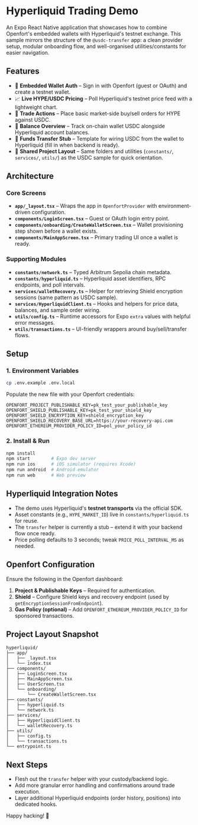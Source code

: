 # Hyperliquid Trading Demo

An Expo React Native application that showcases how to combine Openfort's embedded wallets with Hyperliquid's testnet exchange. This sample mirrors the structure of the `@usdc-transfer` app: a clean provider setup, modular onboarding flow, and well-organised utilities/constants for easier navigation.

## Features

- 🔐 **Embedded Wallet Auth** – Sign in with Openfort (guest or OAuth) and create a testnet wallet.
- 📈 **Live HYPE/USDC Pricing** – Poll Hyperliquid's testnet price feed with a lightweight chart.
- 💱 **Trade Actions** – Place basic market-side buy/sell orders for HYPE against USDC.
- 💸 **Balance Overview** – Track on-chain wallet USDC alongside Hyperliquid account balances.
- 🌉 **Funds Transfer Stub** – Template for wiring USDC from the wallet to Hyperliquid (fill in when backend is ready).
- 🧱 **Shared Project Layout** – Same folders and utilities (`constants/`, `services/`, `utils/`) as the USDC sample for quick orientation.

## Architecture

### Core Screens
- **`app/_layout.tsx`** – Wraps the app in `OpenfortProvider` with environment-driven configuration.
- **`components/LoginScreen.tsx`** – Guest or OAuth login entry point.
- **`components/onboarding/CreateWalletScreen.tsx`** – Wallet provisioning step shown before a wallet exists.
- **`components/MainAppScreen.tsx`** – Primary trading UI once a wallet is ready.

### Supporting Modules
- **`constants/network.ts`** – Typed Arbitrum Sepolia chain metadata.
- **`constants/hyperliquid.ts`** – Hyperliquid asset identifiers, RPC endpoints, and poll intervals.
- **`services/walletRecovery.ts`** – Helper for retrieving Shield encryption sessions (same pattern as USDC sample).
- **`services/HyperliquidClient.ts`** – Hooks and helpers for price data, balances, and sample order wiring.
- **`utils/config.ts`** – Runtime accessors for Expo `extra` values with helpful error messages.
- **`utils/transactions.ts`** – UI-friendly wrappers around buy/sell/transfer flows.

## Setup

### 1. Environment Variables

```bash
cp .env.example .env.local
```

Populate the new file with your Openfort credentials:

```env
OPENFORT_PROJECT_PUBLISHABLE_KEY=pk_test_your_publishable_key
OPENFORT_SHIELD_PUBLISHABLE_KEY=pk_test_your_shield_key
OPENFORT_SHIELD_ENCRYPTION_KEY=shield_encryption_key
OPENFORT_SHIELD_RECOVERY_BASE_URL=https://your-recovery-api.com
OPENFORT_ETHEREUM_PROVIDER_POLICY_ID=pol_your_policy_id
```

### 2. Install & Run

```bash
npm install
npm start        # Expo dev server
npm run ios      # iOS simulator (requires Xcode)
npm run android  # Android emulator
npm run web      # Web preview
```

## Hyperliquid Integration Notes

- The demo uses Hyperliquid's **testnet transports** via the official SDK.
- Asset constants (e.g., `HYPE_MARKET_ID`) live in `constants/hyperliquid.ts` for reuse.
- The `transfer` helper is currently a stub – extend it with your backend flow once ready.
- Price polling defaults to 3 seconds; tweak `PRICE_POLL_INTERVAL_MS` as needed.

## Openfort Configuration

Ensure the following in the Openfort dashboard:

1. **Project & Publishable Keys** – Required for authentication.
2. **Shield** – Configure Shield keys and recovery endpoint (used by `getEncryptionSessionFromEndpoint`).
3. **Gas Policy (optional)** – Add `OPENFORT_ETHEREUM_PROVIDER_POLICY_ID` for sponsored transactions.

## Project Layout Snapshot

```
hyperliquid/
├── app/
│   ├── _layout.tsx
│   └── index.tsx
├── components/
│   ├── LoginScreen.tsx
│   ├── MainAppScreen.tsx
│   ├── UserScreen.tsx
│   └── onboarding/
│       └── CreateWalletScreen.tsx
├── constants/
│   ├── hyperliquid.ts
│   └── network.ts
├── services/
│   ├── HyperliquidClient.ts
│   └── walletRecovery.ts
├── utils/
│   ├── config.ts
│   └── transactions.ts
└── entrypoint.ts
```

## Next Steps

- Flesh out the `transfer` helper with your custody/backend logic.
- Add more granular error handling and confirmations around trade execution.
- Layer additional Hyperliquid endpoints (order history, positions) into dedicated hooks.

Happy hacking! 🚀
